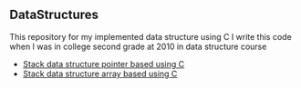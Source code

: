 ## DataStructures
This repository for my implemented data structure using C
I write this code when I was in college second grade at 2010 in data structure course

+ [Stack data structure pointer based using C](https://github.com/MoustafaAttia/DataStructures/tree/StackPointerBased)
+ [Stack data structure array based using C](https://github.com/MoustafaAttia/DataStructures/tree/StackArrayBased)
